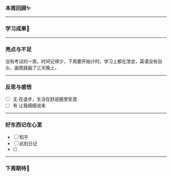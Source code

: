 ### 本周回顾✨


---

### 学习成果🎊


---
### 亮点与不足
没有考试的一周，时间记得少，下周要开始计时。学习上都在泄怠，英语没有劲头，画图就画了三天晚上，


---
### 反思与感悟
- [ ] 无
在退步，生活在舒适圈里安逸
- [ ] 有
让我细细说来

---
### 好东西记在心里
- [ ] 知乎
- [ ] 此刻日记
- [ ] 




---

### 下周期待🦊

